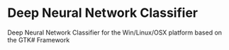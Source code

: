 # Deep Neural Network Classifier
Deep Neural Network Classifier for the Win/Linux/OSX platform based on the GTK# Framework
